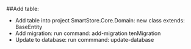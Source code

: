 ##Add table:
- Add table into project SmartStore.Core.Domain: new class extends: BaseEntity
- Add migration: run command: add-migration tenMigration
- Update to database: run commmand: update-database




